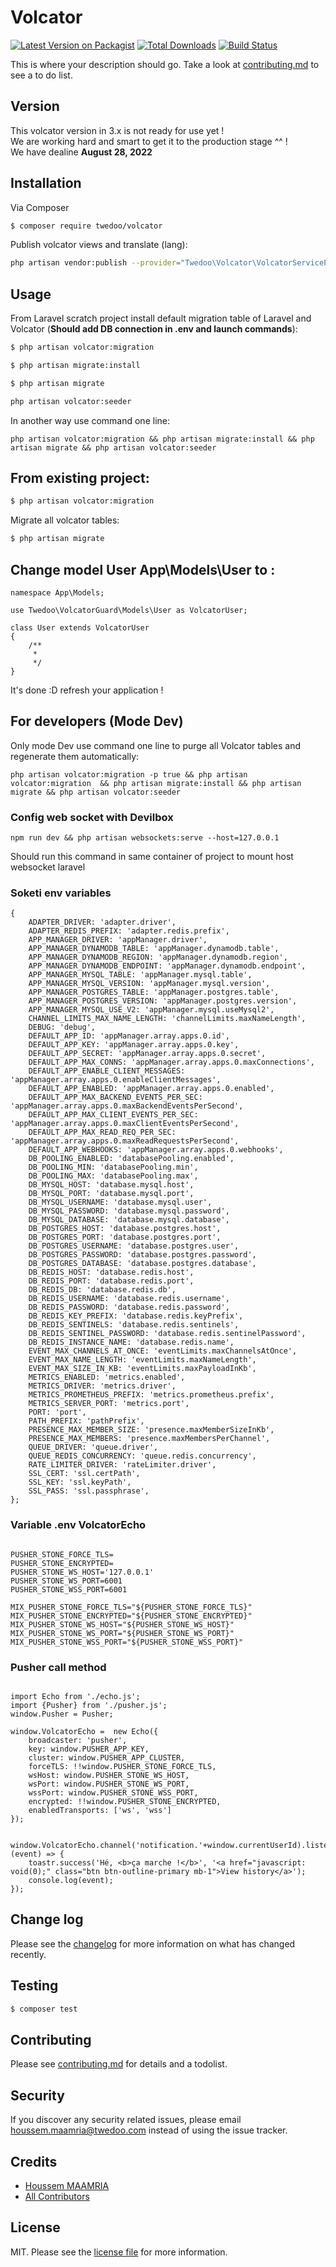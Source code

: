 # Volcator

[![Latest Version on Packagist][ico-version]][link-packagist]
[![Total Downloads][ico-downloads]][link-downloads]
[![Build Status][ico-travis]][link-travis] 

This is where your description should go. Take a look at [contributing.md](contributing.md) to see a to do list.

## Version 

This volcator version in 3.x is not ready for use yet !<br />
We are working hard and smart to get it to the production stage ^^ !<br />
We have dealine **August 28, 2022**<br />

## Installation

Via Composer

``` bash
$ composer require twedoo/volcator
```

Publish volcator views and translate (lang):

``` bash
php artisan vendor:publish --provider="Twedoo\Volcator\VolcatorServiceProvider"
```

## Usage

From Laravel scratch project install default migration table of Laravel and Volcator (**Should add DB connection in .env and launch commands**):



``` bash
$ php artisan volcator:migration
```


``` bash
$ php artisan migrate:install
```

``` bash
$ php artisan migrate
```
 

``` bash
php artisan volcator:seeder
```

In another way use command one line:

```
php artisan volcator:migration && php artisan migrate:install && php artisan migrate && php artisan volcator:seeder
```


## From existing project:

``` bash
$ php artisan volcator:migration
```

Migrate all volcator tables:

``` bash
$ php artisan migrate
```

## Change model User App\Models\User to :

````
namespace App\Models;

use Twedoo\VolcatorGuard\Models\User as VolcatorUser;

class User extends VolcatorUser
{
    /**
     *
     */
}

````

It's done :D refresh your application !

## For developers (Mode Dev)

Only mode Dev use command one line to purge all Volcator tables and regenerate them automatically: 

```
php artisan volcator:migration -p true && php artisan volcator:migration  && php artisan migrate:install && php artisan migrate && php artisan volcator:seeder
```

### Config web socket with Devilbox

```$xslt
npm run dev && php artisan websockets:serve --host=127.0.0.1
```

Should run this command in same container of project to mount host websocket laravel


### Soketi env variables
```.env
{
    ADAPTER_DRIVER: 'adapter.driver',
    ADAPTER_REDIS_PREFIX: 'adapter.redis.prefix',
    APP_MANAGER_DRIVER: 'appManager.driver',
    APP_MANAGER_DYNAMODB_TABLE: 'appManager.dynamodb.table',
    APP_MANAGER_DYNAMODB_REGION: 'appManager.dynamodb.region',
    APP_MANAGER_DYNAMODB_ENDPOINT: 'appManager.dynamodb.endpoint',
    APP_MANAGER_MYSQL_TABLE: 'appManager.mysql.table',
    APP_MANAGER_MYSQL_VERSION: 'appManager.mysql.version',
    APP_MANAGER_POSTGRES_TABLE: 'appManager.postgres.table',
    APP_MANAGER_POSTGRES_VERSION: 'appManager.postgres.version',
    APP_MANAGER_MYSQL_USE_V2: 'appManager.mysql.useMysql2',
    CHANNEL_LIMITS_MAX_NAME_LENGTH: 'channelLimits.maxNameLength',
    DEBUG: 'debug',
    DEFAULT_APP_ID: 'appManager.array.apps.0.id',
    DEFAULT_APP_KEY: 'appManager.array.apps.0.key',
    DEFAULT_APP_SECRET: 'appManager.array.apps.0.secret',
    DEFAULT_APP_MAX_CONNS: 'appManager.array.apps.0.maxConnections',
    DEFAULT_APP_ENABLE_CLIENT_MESSAGES: 'appManager.array.apps.0.enableClientMessages',
    DEFAULT_APP_ENABLED: 'appManager.array.apps.0.enabled',
    DEFAULT_APP_MAX_BACKEND_EVENTS_PER_SEC: 'appManager.array.apps.0.maxBackendEventsPerSecond',
    DEFAULT_APP_MAX_CLIENT_EVENTS_PER_SEC: 'appManager.array.apps.0.maxClientEventsPerSecond',
    DEFAULT_APP_MAX_READ_REQ_PER_SEC: 'appManager.array.apps.0.maxReadRequestsPerSecond',
    DEFAULT_APP_WEBHOOKS: 'appManager.array.apps.0.webhooks',
    DB_POOLING_ENABLED: 'databasePooling.enabled',
    DB_POOLING_MIN: 'databasePooling.min',
    DB_POOLING_MAX: 'databasePooling.max',
    DB_MYSQL_HOST: 'database.mysql.host',
    DB_MYSQL_PORT: 'database.mysql.port',
    DB_MYSQL_USERNAME: 'database.mysql.user',
    DB_MYSQL_PASSWORD: 'database.mysql.password',
    DB_MYSQL_DATABASE: 'database.mysql.database',
    DB_POSTGRES_HOST: 'database.postgres.host',
    DB_POSTGRES_PORT: 'database.postgres.port',
    DB_POSTGRES_USERNAME: 'database.postgres.user',
    DB_POSTGRES_PASSWORD: 'database.postgres.password',
    DB_POSTGRES_DATABASE: 'database.postgres.database',
    DB_REDIS_HOST: 'database.redis.host',
    DB_REDIS_PORT: 'database.redis.port',
    DB_REDIS_DB: 'database.redis.db',
    DB_REDIS_USERNAME: 'database.redis.username',
    DB_REDIS_PASSWORD: 'database.redis.password',
    DB_REDIS_KEY_PREFIX: 'database.redis.keyPrefix',
    DB_REDIS_SENTINELS: 'database.redis.sentinels',
    DB_REDIS_SENTINEL_PASSWORD: 'database.redis.sentinelPassword',
    DB_REDIS_INSTANCE_NAME: 'database.redis.name',
    EVENT_MAX_CHANNELS_AT_ONCE: 'eventLimits.maxChannelsAtOnce',
    EVENT_MAX_NAME_LENGTH: 'eventLimits.maxNameLength',
    EVENT_MAX_SIZE_IN_KB: 'eventLimits.maxPayloadInKb',
    METRICS_ENABLED: 'metrics.enabled',
    METRICS_DRIVER: 'metrics.driver',
    METRICS_PROMETHEUS_PREFIX: 'metrics.prometheus.prefix',
    METRICS_SERVER_PORT: 'metrics.port',
    PORT: 'port',
    PATH_PREFIX: 'pathPrefix',
    PRESENCE_MAX_MEMBER_SIZE: 'presence.maxMemberSizeInKb',
    PRESENCE_MAX_MEMBERS: 'presence.maxMembersPerChannel',
    QUEUE_DRIVER: 'queue.driver',
    QUEUE_REDIS_CONCURRENCY: 'queue.redis.concurrency',
    RATE_LIMITER_DRIVER: 'rateLimiter.driver',
    SSL_CERT: 'ssl.certPath',
    SSL_KEY: 'ssl.keyPath',
    SSL_PASS: 'ssl.passphrase',
};
```
### Variable .env VolcatorEcho

```.env

PUSHER_STONE_FORCE_TLS=
PUSHER_STONE_ENCRYPTED=
PUSHER_STONE_WS_HOST='127.0.0.1'
PUSHER_STONE_WS_PORT=6001
PUSHER_STONE_WSS_PORT=6001

MIX_PUSHER_STONE_FORCE_TLS="${PUSHER_STONE_FORCE_TLS}"
MIX_PUSHER_STONE_ENCRYPTED="${PUSHER_STONE_ENCRYPTED}"
MIX_PUSHER_STONE_WS_HOST="${PUSHER_STONE_WS_HOST}"
MIX_PUSHER_STONE_WS_PORT="${PUSHER_STONE_WS_PORT}"
MIX_PUSHER_STONE_WSS_PORT="${PUSHER_STONE_WSS_PORT}"

```

### Pusher call method

```

import Echo from './echo.js';
import {Pusher} from './pusher.js';
window.Pusher = Pusher;

window.VolcatorEcho =  new Echo({
    broadcaster: 'pusher',
    key: window.PUSHER_APP_KEY,
    cluster: window.PUSHER_APP_CLUSTER,
    forceTLS: !!window.PUSHER_STONE_FORCE_TLS,
    wsHost: window.PUSHER_STONE_WS_HOST,
    wsPort: window.PUSHER_STONE_WS_PORT,
    wssPort: window.PUSHER_STONE_WSS_PORT,
    encrypted: !!window.PUSHER_STONE_ENCRYPTED,
    enabledTransports: ['ws', 'wss']
});


window.VolcatorEcho.channel('notification.'+window.currentUserId).listen('.notifyNotification', (event) => {
    toastr.success('Hé, <b>ça marche !</b>', '<a href="javascript: void(0);" class="btn btn-outline-primary mb-1">View history</a>');
    console.log(event);
});
```
## Change log

Please see the [changelog](changelog.md) for more information on what has changed recently.

## Testing

``` bash
$ composer test
```

## Contributing

Please see [contributing.md](contributing.md) for details and a todolist.

## Security

If you discover any security related issues, please email houssem.maamria@twedoo.com instead of using the issue tracker.

## Credits

- [Houssem MAAMRIA][link-author]
- [All Contributors][link-contributors]

## License

MIT. Please see the [license file](license.md) for more information.

[ico-version]: https://img.shields.io/packagist/v/twedoo/volcator.svg?style=flat-square
[ico-downloads]: https://img.shields.io/packagist/dt/twedoo/volcator.svg?style=flat-square
[ico-travis]: https://img.shields.io/travis/twedoo/volcator/master.svg?style=flat-square
[ico-styleci]: https://styleci.io/repos/12345678/shield

[link-packagist]: https://packagist.org/packages/twedoo/volcator
[link-downloads]: https://packagist.org/packages/twedoo/volcator
[link-travis]: https://travis-ci.org/twedoo/volcator
[link-styleci]: https://styleci.io/repos/12345678
[link-author]: https://github.com/twedoo
[link-contributors]: ../../contributors
